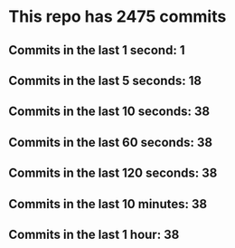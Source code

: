 # This repo has 2475 commits

## Commits in the last 1 second: 1
## Commits in the last 5 seconds: 18
## Commits in the last 10 seconds: 38
## Commits in the last 60 seconds: 38
## Commits in the last 120 seconds: 38
## Commits in the last 10 minutes: 38
## Commits in the last 1 hour: 38
